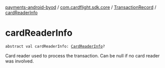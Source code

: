 [payments-android-byod](../../index.md) / [com.cardflight.sdk.core](../index.md) / [TransactionRecord](index.md) / [cardReaderInfo](./card-reader-info.md)

# cardReaderInfo

`abstract val cardReaderInfo: `[`CardReaderInfo`](../-card-reader-info/index.md)`?`

Card reader used to process the transaction. Can be null if no card reader was involved.

